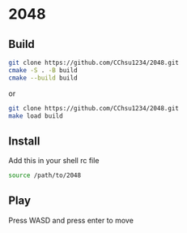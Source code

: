 # 2048

## Build

```bash
git clone https://github.com/CChsu1234/2048.git
cmake -S . -B build
cmake --build build
```

or

```bash
git clone https://github.com/CChsu1234/2048.git
make load build
```

## Install

Add this in your shell rc file

```bash
source /path/to/2048
```

## Play

Press WASD and press enter to move
